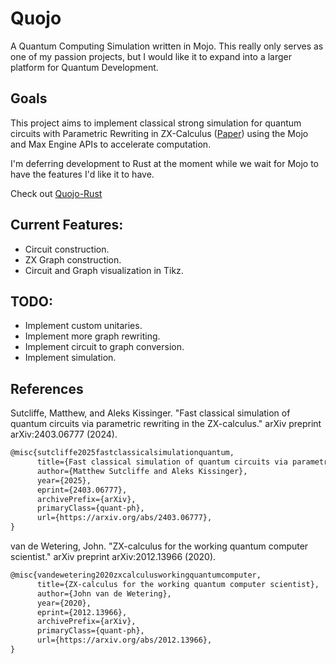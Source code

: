 # Quojo
A Quantum Computing Simulation written in Mojo. This really only serves as one of my passion projects, but I would like it to expand into a larger platform for Quantum Development.

## Goals
This project aims to implement classical strong simulation for quantum circuits with Parametric Rewriting in ZX-Calculus ([Paper](https://arxiv.org/pdf/2403.06777)) using the Mojo and Max Engine APIs to accelerate computation.

I'm deferring development to Rust at the moment while we wait for Mojo to have the features I'd like it to have. 

Check out [Quojo-Rust](./quojo-rust/docs/README.md)

## Current Features:
- Circuit construction.
- ZX Graph construction.
- Circuit and Graph visualization in Tikz.

## TODO:
- Implement custom unitaries.
- Implement more graph rewriting.
- Implement circuit to graph conversion.
- Implement simulation.

## References
Sutcliffe, Matthew, and Aleks Kissinger. "Fast classical simulation of quantum circuits via parametric rewriting in the ZX-calculus." arXiv preprint arXiv:2403.06777 (2024).

```tex
@misc{sutcliffe2025fastclassicalsimulationquantum,
      title={Fast classical simulation of quantum circuits via parametric rewriting in the ZX-calculus}, 
      author={Matthew Sutcliffe and Aleks Kissinger},
      year={2025},
      eprint={2403.06777},
      archivePrefix={arXiv},
      primaryClass={quant-ph},
      url={https://arxiv.org/abs/2403.06777}, 
}
```
van de Wetering, John. "ZX-calculus for the working quantum computer scientist." arXiv preprint arXiv:2012.13966 (2020).

```tex
@misc{vandewetering2020zxcalculusworkingquantumcomputer,
      title={ZX-calculus for the working quantum computer scientist}, 
      author={John van de Wetering},
      year={2020},
      eprint={2012.13966},
      archivePrefix={arXiv},
      primaryClass={quant-ph},
      url={https://arxiv.org/abs/2012.13966}, 
}
```
